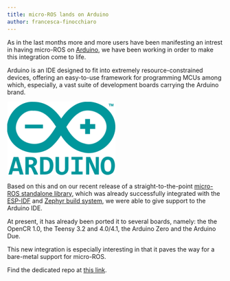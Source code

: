 ```yaml
---
title: micro-ROS lands on Arduino
author: francesca-finocchiaro
---
```


As in the last months more and more users have been manifesting an intrest in having micro-ROS on [Arduino](https://www.arduino.cc/), we have been working in order to make this integration come to life.

Arduino is an IDE designed to fit into extremely resource-constrained devices, offering an easy-to-use framework for programming MCUs among which, especially, a vast suite of development boards carrying the Arduino brand.

<img alt="EWG advertisement" src="/img/posts/Arduino_Logo.svg" width="50%"/>

Based on this and on our recent release of a straight-to-the-point [micro-ROS standalone library](https://github.com/micro-ROS/micro_ros_setup/pull/190), which was already successfully integrated with the [ESP-IDF](https://github.com/micro-ROS/micro_ros_espidf_component) and [Zephyr build system](https://github.com/micro-ROS/micro_ros_zephyr_module), we were able to give support to the Arduino IDE.

At present, it has already been ported it to several boards, namely: the the OpenCR 1.0, the Teensy 3.2 and 4.0/4.1, the Arduino Zero and the Arduino Due.

This new integration is especially interesting in that it paves the way for a bare-metal support for micro-ROS.

Find the dedicated repo at [this link](https://github.com/micro-ROS/micro_ros_arduino).
